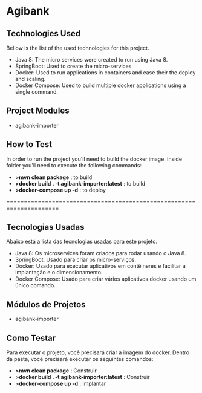 # Agibank

## Technologies Used
Bellow is the list of the used technologies for this project.
- Java 8: The micro services were created to run using Java 8.
- SpringBoot: Used to create the micro-services.
- Docker: Used to run applications in containers and ease their the deploy and scaling.
- Docker Compose: Used to build multiple docker applications using a single command.

## Project Modules
- agibank-importer 

## How to Test
In order to run the project you'll need to build the docker image. Inside folder you'll need to execute the following commands:
- **>mvn clean package** : to build
- **>docker build . -t agibank-importer:latest** : to build
- **>docker-compose up -d** : to deploy

=====================================================================
## Tecnologias Usadas
Abaixo está a lista das tecnologias usadas para este projeto.
- Java 8: Os microservices foram criados para rodar usando o Java 8.
- SpringBoot: Usado para criar os micro-serviços.
- Docker: Usado para executar aplicativos em contêineres e facilitar a implantação e o dimensionamento.
- Docker Compose: Usado para criar vários aplicativos docker usando um único comando.

## Módulos de Projetos
- agibank-importer 

## Como Testar
Para executar o projeto, você precisará criar a imagem do docker. Dentro da pasta, você precisará executar os seguintes comandos:
- **>mvn clean package** : Construir
- **>docker build . -t agibank-importer:latest** : Construir
- **>docker-compose up -d** : Implantar
